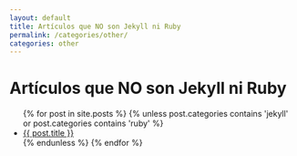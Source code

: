 ```yaml
---
layout: default
title: Artículos que NO son Jekyll ni Ruby
permalink: /categories/other/
categories: other
---
```

<h1>Artículos que NO son Jekyll ni Ruby</h1>
<ul>
{% for post in site.posts %}
  {% unless post.categories contains 'jekyll' or post.categories contains 'ruby' %}
    <li><a href="/blog{{ post.url }}">{{ post.title }}</a></li>
  {% endunless %}
{% endfor %}
</ul>